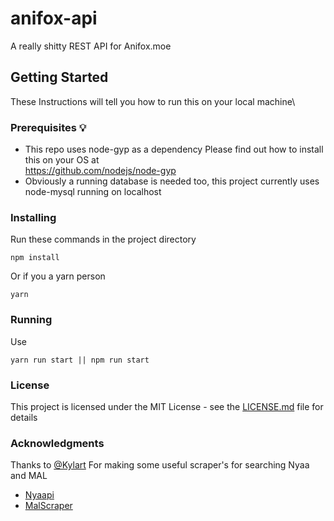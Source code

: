 # anifox-api
A really shitty REST API for Anifox.moe

## Getting Started
These Instructions will tell you how to run this on your local machine\
### Prerequisites :bulb:
- This repo uses node-gyp as a dependency
Please find out how to install this on your OS at\
https://github.com/nodejs/node-gyp
- Obviously a running database is needed too, this project currently uses node-mysql running on localhost

### Installing
Run these commands in the project directory
```
npm install
```
Or if you a yarn person
```
yarn
```
### Running
Use
```
yarn run start || npm run start
```
### License
This project is licensed under the MIT License - see the [LICENSE.md](LICENSE) file for details
### Acknowledgments
[@Kylart]: /url "title"
Thanks to 
[@Kylart]
For making some useful scraper's for searching Nyaa and MAL
- [Nyaapi](https://github.com/Kylart/Nyaapi)
- [MalScraper](https://github.com/Kylart/MalScraper)
